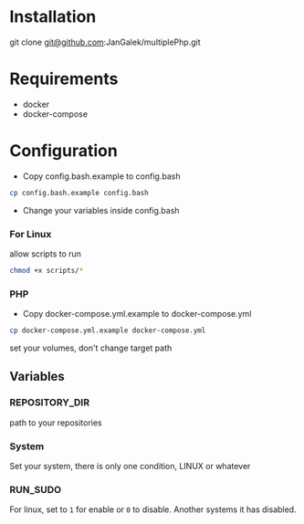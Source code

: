 # Installation

git clone git@github.com:JanGalek/multiplePhp.git

# Requirements

- docker
- docker-compose

# Configuration

- Copy config.bash.example to config.bash

```bash
cp config.bash.example config.bash
```

- Change your variables inside config.bash

### For Linux
allow scripts to run

```bash
chmod +x scripts/*
```

### PHP 
- Copy docker-compose.yml.example to docker-compose.yml

```bash
cp docker-compose.yml.example docker-compose.yml
```

set your volumes, don't change target path 

## Variables

### REPOSITORY_DIR
path to your repositories

### System
Set your system, there is only one condition, LINUX or whatever

### RUN_SUDO
For linux, set to `1` for enable or `0` to disable.
Another systems it has disabled.

